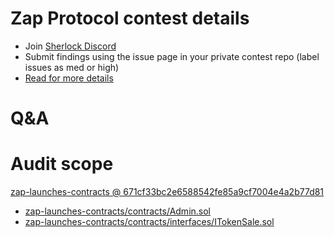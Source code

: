 
# Zap Protocol contest details

- Join [Sherlock Discord](https://discord.gg/MABEWyASkp)
- Submit findings using the issue page in your private contest repo (label issues as med or high)
- [Read for more details](https://docs.sherlock.xyz/audits/watsons)

# Q&A

# Audit scope


[zap-launches-contracts @ 671cf33bc2e6588542fe85a9cf7004e4a2b77d81](https://github.com/Lithium-Ventures/zap-launches-contracts/tree/671cf33bc2e6588542fe85a9cf7004e4a2b77d81)
- [zap-launches-contracts/contracts/Admin.sol](zap-launches-contracts/contracts/Admin.sol)
- [zap-launches-contracts/contracts/interfaces/ITokenSale.sol](zap-launches-contracts/contracts/interfaces/ITokenSale.sol)

